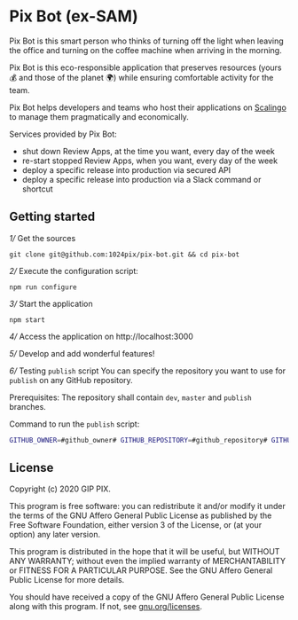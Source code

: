 # Pix Bot (ex-SAM)

Pix Bot is this smart person who thinks of turning off the light when leaving the office and turning on the coffee machine when arriving in the morning.

Pix Bot is this eco-responsible application that preserves resources (yours 💰 and those of the planet 🌍) while ensuring comfortable activity for the team.

Pix Bot helps developers and teams who host their applications on [Scalingo](https://scalingo.com) to manage them pragmatically and economically.

Services provided by Pix Bot:
- shut down Review Apps, at the time you want, every day of the week
- re-start stopped Review Apps, when you want, every day of the week
- deploy a specific release into production via secured API
- deploy a specific release into production via a Slack command or shortcut

## Getting started

*1/* Get the sources

```
git clone git@github.com:1024pix/pix-bot.git && cd pix-bot
```

*2/* Execute the configuration script:

```
npm run configure
```

*3/* Start the application

```
npm start
```

*4/* Access the application on http://localhost:3000

*5/* Develop and add wonderful features!

*6/* Testing `publish` script
You can specify the repository you want to use for `publish` on any GitHub repository.

Prerequisites: The repository shall contain `dev`, `master` and `publish` branches.

Command to run the `publish` script:
```sh
GITHUB_OWNER=#github_owner# GITHUB_REPOSITORY=#github_repository# GITHUB_USERNAME=#github_username# GITHUB_PERSONAL_ACCESS_TOKEN=#github_personal_token# GIT_USER_NAME=#user_name# GIT_USER_EMAIL=#user_email# scripts/publish.sh (path|minor|major)
```

## License

Copyright (c) 2020 GIP PIX.

This program is free software: you can redistribute it and/or modify it under the terms of the GNU Affero General Public License as published by the Free Software Foundation, either version 3 of the License, or (at your option) any later version.

This program is distributed in the hope that it will be useful, but WITHOUT ANY WARRANTY; without even the implied warranty of MERCHANTABILITY or FITNESS FOR A PARTICULAR PURPOSE. See the GNU Affero General Public License for more details.

You should have received a copy of the GNU Affero General Public License along with this program. If not, see [gnu.org/licenses](https://www.gnu.org/licenses/).
